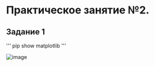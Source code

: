 # Практическое занятие №2.

## Задание 1
'''
pip show matplotlib
'''

![image](https://github.com/user-attachments/assets/18ca1d5a-ff37-4223-8bd9-37ad685633d8)
